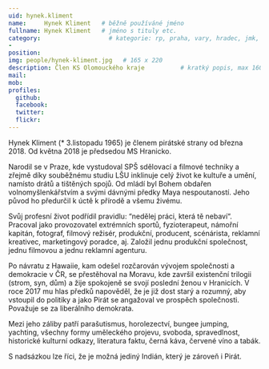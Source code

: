 ```yaml
---
uid: hynek.kliment
name:     Hynek Kliment   # běžně používáné jméno
fullname: Hynek Kliment   # jméno s tituly etc.
category:                   # kategorie: rp, praha, vary, hradec, jmk, senat
-
position: 
img: people/hynek-kliment.jpg   # 165 x 220
description: Člen KS Olomouckého kraje          # kratký popis, max 160 znaků
mail: 
mob: 
profiles:
  github:                 
  facebook:
  twitter:      
  flickr:
---
```

Hynek Kliment (* 3.listopadu 1965) je členem pirátské strany od března 2018. Od května 2018 je předsedou MS Hranicko.

Narodil se v Praze, kde vystudoval SPŠ sdělovací a filmové techniky a zřejmě díky souběžnému studiu LŠU inklinuje celý život ke kultuře a umění, namísto drátů a tištěných spojů. Od mládí byl Bohem obdařen volnomyšlenkářstvím a svými dávnými předky Maya nespoutaností. Jeho původ ho předurčil k úctě k přírodě a všemu živému.

Svůj profesní život podřídil pravidlu: “nedělej práci, která tě nebaví“. Pracoval jako provozovatel extrémních sportů, fyzioterapeut, námořní kapitán, fotograf, filmový režisér, produkční, producent, scénárista, reklamní kreativec, marketingový poradce, aj. Založil jednu produkční společnost, jednu filmovou a jednu reklamní agenturu.

Po návratu z Hawaiie, kam odešel rozčarován vývojem společnosti a demokracie v ČR, se přestěhoval na Moravu, kde završil existenční trilogii (strom, syn, dům) a žije spokojeně se svojí poslední ženou v Hranicích. V roce 2017 mu hlas předků napověděl, že je již dost starý a rozumný, aby vstoupil do politiky a jako Pirát se angažoval ve prospěch společnosti. Považuje se za liberálního demokrata.

Mezi jeho záliby patří parašutismus, horolezectví, bungee jumping, yachting, všechny formy uměleckého projevu, svoboda, spravedlnost, historické kulturní odkazy, literatura faktu, černá káva, červené víno a tabák.

S nadsázkou lze říci, že je možná jediný Indián, který je zároveň i Pirát.